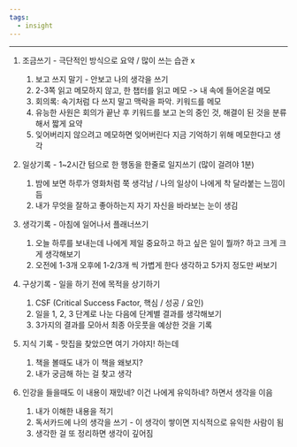 ```yaml
---
tags:
  - insight
---
```

---

1. 조금쓰기 - 극단적인 방식으로 요약 / 많이 쓰는 습관 x
	1. 보고 쓰지 말기 - 안보고 나의 생각을 쓰기
	2. 2-3쪽 읽고 메모하지 않고, 한 챕터를 읽고 메모 -> 내 속에 들어온걸 메모
	3. 회의록: 속기처럼 다 쓰지 말고 맥락을 파악. 키워드를 메모
	4. 유능한 사원은 회의가 끝난 후 키워드를 보고 논의 중인 것, 해결이 된 것을 분류해서 짧게 요약
	5. 잊어버리지 않으려고 메모하면 잊어버린다 지금 기억하기 위해 메모한다고 생각
      
2. 일상기록 - 1~2시간 텀으로 한 행동을 한줄로 일지쓰기 (많이 걸려야 1분)
    1. 밤에 보면 하루가 영화처럼 쭉 생각남 / 나의 일상이 나에게 착 달라붙는 느낌이 듬
    2. 내가 무엇을 잘하고 좋아하는지 자기 자신을 바라보는 눈이 생김
      
3. 생각기록 - 아침에 일어나서 플래너쓰기
    1. 오늘 하루를 보내는데 나에게 제일 중요하고 하고 싶은 일이 뭘까? 하고 크게 크게 생각해보기
    2. 오전에 1-3개 오후에 1-2/3개 씩 가볍게 한다 생각하고 5가지 정도만 써보기
  
5. 구상기록 - 일을 하기 전에 목적을 상기하기
    1. CSF (Critical Success Factor, 핵심 / 성공 / 요인)
    2. 일을 1, 2, 3 단계로 나눈 다음에 단계별 결과를 생각해보기
    3. 3가지의 결과를 모아서 최종 아웃풋을 예상한 것을 기록
      
6. 지식 기록 - 맛집을 찾았으면 여기 가야지! 하는데
    1. 책을 볼때도 내가 이 책을 왜보지?
    2. 내가 궁금해 하는 걸 찾고 생각
      
7. 인강을 들을때도 이 내용이 재밌네? 이건 나에게 유익하네? 하면서 생각을 이음
    1. 내가 이해한 내용을 적기
    2. 독서카드에 나의 생각을 쓰기 - 이 생각이 쌓이면 지식적으로 유익한 사람이 됨
    3. 생각한 걸 또 정리하면 생각이 깊어짐